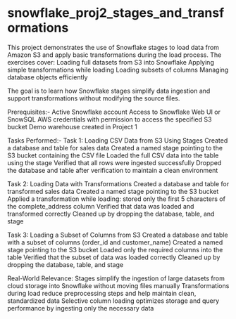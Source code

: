 # snowflake_proj2_stages_and_transformations
This project demonstrates the use of Snowflake stages to load data from Amazon S3 and apply basic transformations during the load process. The exercises cover:
Loading full datasets from S3 into Snowflake
Applying simple transformations while loading
Loading subsets of columns
Managing database objects efficiently

The goal is to learn how Snowflake stages simplify data ingestion and support transformations without modifying the source files.

Prerequisites:-
Active Snowflake account
Access to Snowflake Web UI or SnowSQL
AWS credentials with permission to access the specified S3 bucket
Demo warehouse created in Project 1

Tasks Performed:-
Task 1: Loading CSV Data from S3 Using Stages
Created a database and table for sales data
Created a named stage pointing to the S3 bucket containing the CSV file
Loaded the full CSV data into the table using the stage
Verified that all rows were ingested successfully
Dropped the database and table after verification to maintain a clean environment

Task 2: Loading Data with Transformations
Created a database and table for transformed sales data
Created a named stage pointing to the S3 bucket
Applied a transformation while loading: stored only the first 5 characters of the complete_address column
Verified that data was loaded and transformed correctly
Cleaned up by dropping the database, table, and stage

Task 3: Loading a Subset of Columns from S3
Created a database and table with a subset of columns (order_id and customer_name)
Created a named stage pointing to the S3 bucket
Loaded only the required columns into the table
Verified that the subset of data was loaded correctly
Cleaned up by dropping the database, table, and stage

Real-World Relevance:
Stages simplify the ingestion of large datasets from cloud storage into Snowflake without moving files manually
Transformations during load reduce preprocessing steps and help maintain clean, standardized data
Selective column loading optimizes storage and query performance by ingesting only the necessary data



